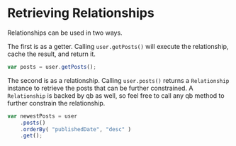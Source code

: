 # Retrieving Relationships

Relationships can be used in two ways.

The first is as a getter. Calling `user.getPosts()` will execute the relationship, cache the result, and return it.

```javascript
var posts = user.getPosts();
```

The second is as a relationship. Calling `user.posts()` returns a `Relationship` instance to retrieve the posts that can be further constrained. A `Relationship` is backed by qb as well, so feel free to call any qb method to further constrain the relationship.

```javascript
var newestPosts = user
    .posts()
    .orderBy( "publishedDate", "desc" )
    .get();
```

